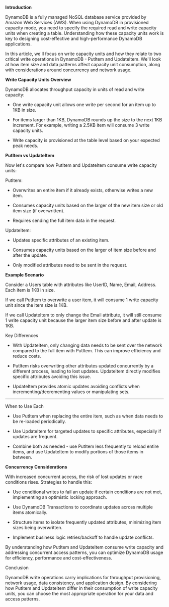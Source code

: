 **Introduction**

DynamoDB is a fully managed NoSQL database service provided by Amazon Web Services (AWS). When using DynamoDB in provisioned capacity mode, you need to specify the required read and write capacity units when creating a table. Understanding how these capacity units work is key to designing cost-effective and high-performance DynamoDB applications. 

In this article, we'll focus on write capacity units and how they relate to two critical write operations in DynamoDB - PutItem and UpdateItem. We'll look at how item size and data patterns affect capacity unit consumption, along with considerations around concurrency and network usage.

**Write Capacity Units Overview** 

DynamoDB allocates throughput capacity in units of read and write capacity:

- One write capacity unit allows one write per second for an item up to 1KB in size. 

- For items larger than 1KB, DynamoDB rounds up the size to the next 1KB increment. For example, writing a 2.5KB item will consume 3 write capacity units.

- Write capacity is provisioned at the table level based on your expected peak needs.

**PutItem vs UpdateItem**

Now let's compare how PutItem and UpdateItem consume write capacity units:

PutItem:

- Overwrites an entire item if it already exists, otherwise writes a new item.

- Consumes capacity units based on the larger of the new item size or old item size (if overwritten).

- Requires sending the full item data in the request.

UpdateItem: 

- Updates specific attributes of an existing item.

- Consumes capacity units based on the larger of item size before and after the update. 

- Only modified attributes need to be sent in the request.

**Example Scenario** 

Consider a Users table with attributes like UserID, Name, Email, Address. Each item is 1KB in size. 

If we call PutItem to overwrite a user item, it will consume 1 write capacity unit since the item size is 1KB. 

If we call UpdateItem to only change the Email attribute, it will still consume 1 write capacity unit because the larger item size before and after update is 1KB.

Key Differences

- With UpdateItem, only changing data needs to be sent over the network compared to the full item with PutItem. This can improve efficiency and reduce costs.

- PutItem risks overwriting other attributes updated concurrently by a different process, leading to lost updates. UpdateItem directly modifies specific attributes avoiding this issue. 

- UpdateItem provides atomic updates avoiding conflicts when incrementing/decrementing values or manipulating sets.

---


When to Use Each 

- Use PutItem when replacing the entire item, such as when data needs to be re-loaded periodically.

- Use UpdateItem for targeted updates to specific attributes, especially if updates are frequent.

- Combine both as needed - use PutItem less frequently to reload entire items, and use UpdateItem to modify portions of those items in between.

**Concurrency Considerations** 

With increased concurrent access, the risk of lost updates or race conditions rises. Strategies to handle this:

- Use conditional writes to fail an update if certain conditions are not met, implementing an optimistic locking approach.

- Use DynamoDB Transactions to coordinate updates across multiple items atomically.

- Structure items to isolate frequently updated attributes, minimizing item sizes being overwritten. 

- Implement business logic retries/backoff to handle update conflicts.

By understanding how PutItem and UpdateItem consume write capacity and addressing concurrent access patterns, you can optimize DynamoDB usage for efficiency, performance and cost-effectiveness.

Conclusion

DynamoDB write operations carry implications for throughput provisioning, network usage, data consistency, and application design. By considering how PutItem and UpdateItem differ in their consumption of write capacity units, you can choose the most appropriate operation for your data and access patterns.